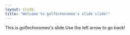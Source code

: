 ```yaml
---
layout: slide
title: "Welcome to golfechoromeo's slide slide!"
---
```

This is golfechoromeo's slide
Use the left arrow to go back!
